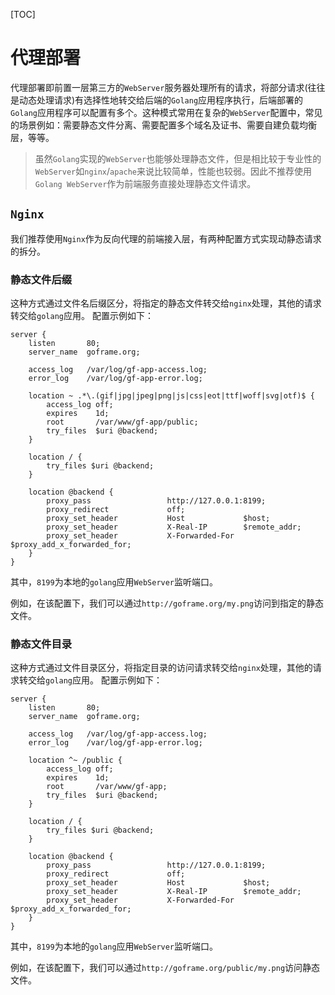[TOC]

# 代理部署



代理部署即前置一层第三方的`WebServer`服务器处理所有的请求，将部分请求(往往是动态处理请求)有选择性地转交给后端的`Golang`应用程序执行，后端部署的`Golang`应用程序可以配置有多个。这种模式常用在复杂的`WebServer`配置中，常见的场景例如：需要静态文件分离、需要配置多个域名及证书、需要自建负载均衡层，等等。

> 虽然`Golang`实现的`WebServer`也能够处理静态文件，但是相比较于专业性的`WebServer`如`nginx`/`apache`来说比较简单，性能也较弱。因此不推荐使用`Golang WebServer`作为前端服务直接处理静态文件请求。

## `Nginx`

我们推荐使用`Nginx`作为反向代理的前端接入层，有两种配置方式实现动静态请求的拆分。

### 静态文件后缀
这种方式通过文件名后缀区分，将指定的静态文件转交给`nginx`处理，其他的请求转交给`golang`应用。
配置示例如下：
```nginx
server {
    listen       80;
    server_name  goframe.org;

    access_log   /var/log/gf-app-access.log;
    error_log    /var/log/gf-app-error.log;

    location ~ .*\.(gif|jpg|jpeg|png|js|css|eot|ttf|woff|svg|otf)$ {
        access_log off;
        expires    1d;
        root       /var/www/gf-app/public;
        try_files  $uri @backend;
    }

    location / {
        try_files $uri @backend;
    }

    location @backend {
        proxy_pass                 http://127.0.0.1:8199;
        proxy_redirect             off;
        proxy_set_header           Host             $host;
        proxy_set_header           X-Real-IP        $remote_addr;
        proxy_set_header           X-Forwarded-For  $proxy_add_x_forwarded_for;
    }
}
```
其中，`8199`为本地的`golang`应用`WebServer`监听端口。

例如，在该配置下，我们可以通过`http://goframe.org/my.png`访问到指定的静态文件。

### 静态文件目录
这种方式通过文件目录区分，将指定目录的访问请求转交给`nginx`处理，其他的请求转交给`golang`应用。
配置示例如下：
```nginx
server {
    listen       80;
    server_name  goframe.org;

    access_log   /var/log/gf-app-access.log;
    error_log    /var/log/gf-app-error.log;

    location ^~ /public {
        access_log off;
        expires    1d;
        root       /var/www/gf-app;
        try_files  $uri @backend;
    }

    location / {
        try_files $uri @backend;
    }

    location @backend {
        proxy_pass                 http://127.0.0.1:8199;
        proxy_redirect             off;
        proxy_set_header           Host             $host;
        proxy_set_header           X-Real-IP        $remote_addr;
        proxy_set_header           X-Forwarded-For  $proxy_add_x_forwarded_for;
    }
}
```
其中，`8199`为本地的`golang`应用`WebServer`监听端口。

例如，在该配置下，我们可以通过`http://goframe.org/public/my.png`访问静态文件。